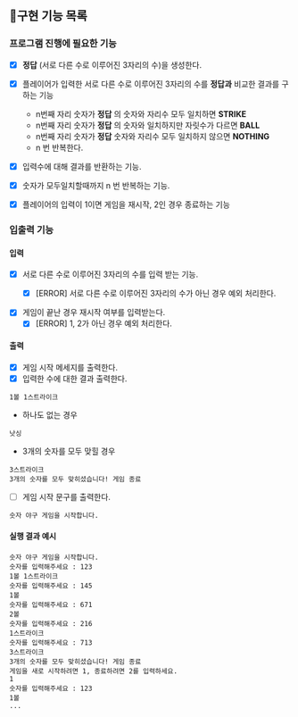 ## 🚀구현 기능 목록

### 프로그램 진행에 필요한 기능

- [x] __정답__ (서로 다른 수로 이루어진 3자리의 수)을 생성한다.

- [x] 플레이어가 입력한 서로 다른 수로 이루어진 3자리의 수를 __정답과__ 비교한 결과를 구하는 기능
    - n번째 자리 숫자가 __정답__ 의 숫자와 자리수 모두 일치하면 __STRIKE__
    - n번째 자리 숫자가 __정답__ 의 숫자와 일치하지만 자릿수가 다르면 __BALL__
    - n번째 자리 숫자가 __정답__ 숫자와 자리수 모두 일치하지 않으면 __NOTHING__
    - n 번 반복한다.
- [x] 입력수에 대해 결과를 반환하는 기능.

- [x] 숫자가 모두일치할때까지 n 번 반복하는 기능.

- [x] 플레이어의 입력이 1이면 게임을 재시작, 2인 경우 종료하는 기능

### 입출력 기능

#### 입력

- [x] 서로 다른 수로 이루어진 3자리의 수를 입력 받는 기능.
    - [x] [ERROR] 서로 다른 수로 이루어진 3자리의 수가 아닌 경우 예외 처리한다.


- [x] 게임이 끝난 경우 재시작 여부를 입력받는다.
    - [x] [ERROR] 1, 2가 아닌 경우 예외 처리한다.

#### 출력

- [x] 게임 시작 메세지를 출력한다.
- [x] 입력한 수에 대한 결과 출력한다.

```
1볼 1스트라이크
```

- 하나도 없는 경우

```
낫싱
```

- 3개의 숫자를 모두 맞힐 경우

```
3스트라이크
3개의 숫자를 모두 맞히셨습니다! 게임 종료
```

- [ ] 게임 시작 문구를 출력한다.

```
숫자 야구 게임을 시작합니다.
``` 

#### 실행 결과 예시

```
숫자 야구 게임을 시작합니다.
숫자를 입력해주세요 : 123
1볼 1스트라이크
숫자를 입력해주세요 : 145
1볼
숫자를 입력해주세요 : 671
2볼
숫자를 입력해주세요 : 216
1스트라이크
숫자를 입력해주세요 : 713
3스트라이크
3개의 숫자를 모두 맞히셨습니다! 게임 종료
게임을 새로 시작하려면 1, 종료하려면 2를 입력하세요.
1
숫자를 입력해주세요 : 123
1볼
...
```
